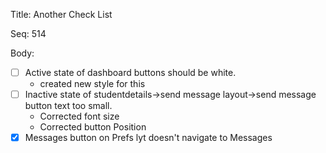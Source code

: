 Title:  Another Check List

Seq:    514

Body:

- [ ] Active state of dashboard buttons should be white.  
     - created new style for this
- [ ] Inactive state of studentdetails->send message layout->send message button text too small.  
     - Corrected font size
     - Corrected button Position 
- [X] Messages button on Prefs lyt doesn't navigate to Messages
